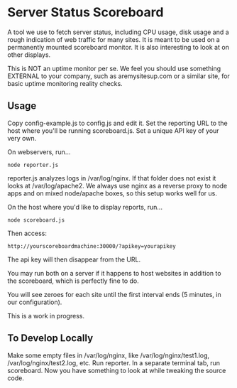 # Server Status Scoreboard

A tool we use to fetch server status, including CPU usage, disk usage and a rough indication of web traffic for many sites. It is meant to be used on a permanently mounted scoreboard monitor. It is also interesting to look at on other displays.

This is NOT an uptime monitor per se. We feel you should use something EXTERNAL to your company, such as aremysitesup.com or a similar site, for basic uptime monitoring reality checks.

## Usage

Copy config-example.js to config.js and edit it. Set the reporting URL to the host where you'll be running scoreboard.js. Set a unique API key of your very own.

On webservers, run...

    node reporter.js

reporter.js analyzes logs in /var/log/nginx. If that folder does not exist it looks at /var/log/apache2. We always use nginx as a reverse proxy to node apps and on mixed node/apache boxes, so this setup works well for us.

On the host where you'd like to display reports, run...

    node scoreboard.js

Then access:

    http://yourscoreboardmachine:30000/?apikey=yourapikey

The api key will then disappear from the URL.

You may run both on a server if it happens to host websites in addition to the scoreboard, which is perfectly fine to do.

You will see zeroes for each site until the first interval ends (5 minutes, in our configuration).

This is a work in progress.

## To Develop Locally

Make some empty files in /var/log/nginx, like /var/log/nginx/test1.log, /var/log/nginx/test2.log, etc. Run reporter. In a separate terminal tab, run scoreboard. Now you have something to look at while tweaking the source code.
